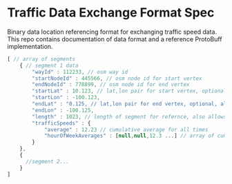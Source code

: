 # Traffic Data Exchange Format Spec

Binary data location referencing format for exchanging traffic speed data. This repo contains documentation of data format and a reference ProtoBuff implementation.

```javascript
[ // array of segments
    { // segment 1 data
        "wayId" : 112233, // osm way id
        "startNodeId" : 445566, // osm node id for start vertex
        "endNodeId" : 778899, // osm node id for end vertex
        "startLat" : 10.123, // lat,lon pair for start vertex, optional, allows matching when node references change
        "startLon" : -100.123,
        "endLat" : "0.125, // lat,lon pair for end vertex, optional, allows matching when node references change
        "endLon" : -100.125,
        "length" : 1023, // length of segment for refernce, also allows comparison as OSM changes
        "trafficSpeeds" : {
            "average" : 12.23 // cumulative average for all times
            "hourOfWeekAverages" : [null,null,12.3 ...] // array of cumulative average by hour of week (Monday Midnight GMT is "hour zero". Nulls represent times with insufficent coverage, fall back to average)
        }
    },
    {
      //segment 2...
    }
]
```
